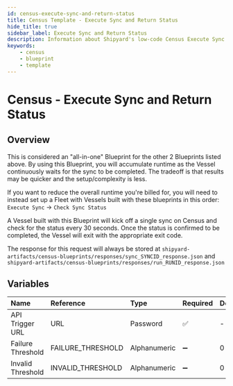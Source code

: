 ```yaml
---
id: census-execute-sync-and-return-status
title: Census Template - Execute Sync and Return Status
hide_title: true
sidebar_label: Execute Sync and Return Status
description: Information about Shipyard's low-code Census Execute Sync and Return Status blueprint. Execute a Census sync and wait for the results.
keywords:
    - census
    - blueprint
    - template
---
```


# Census - Execute Sync and Return Status

## Overview

This is considered an &#34;all-in-one&#34; Blueprint for the other 2 Blueprints listed above. By using this Blueprint, you will accumulate runtime as the Vessel continuously waits for the sync to be completed. The tradeoff is that results may be quicker and the setup/complexity is less.

If you want to reduce the overall runtime you&#39;re billed for, you will need to instead set up a Fleet with Vessels built with these blueprints in this order:
`Execute Sync` -&gt; `Check Sync Status`

A Vessel built with this Blueprint will kick off a single sync on Census and check for the status every 30 seconds. Once the status is confirmed to be completed, the Vessel will exit with the appropriate exit code.

The response for this request will always be stored at `shipyard-artifacts/census-blueprints/responses/sync_SYNCID_response.json` and `shipyard-artifacts/census-blueprints/responses/run_RUNID_response.json`



## Variables

| Name | Reference | Type | Required | Default | Options | Description |
|:---|:---|:---|:---|:---|:---|:---|
| API Trigger URL | URL | Password | :white_check_mark: | - | - | - |
| Failure Threshold | FAILURE_THRESHOLD | Alphanumeric | :heavy_minus_sign: | 0 | - | - |
| Invalid Threshold | INVALID_THRESHOLD | Alphanumeric | :heavy_minus_sign: | 0 | - | - |


